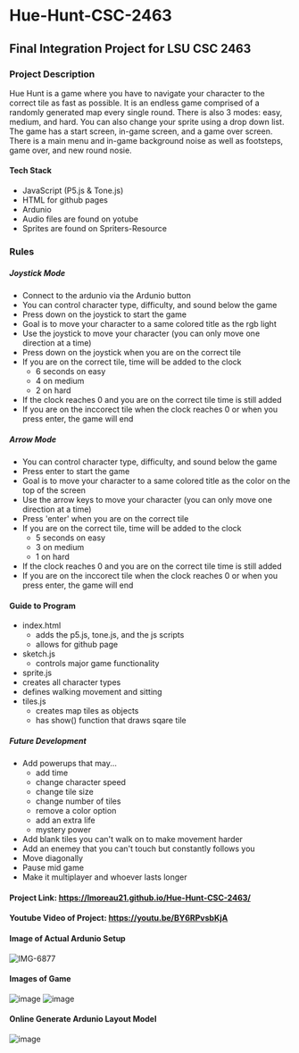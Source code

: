 # Hue-Hunt-CSC-2463
## Final Integration Project for LSU CSC 2463

### Project Description
Hue Hunt is a game where you have to navigate your character to the correct tile as fast as possible. It is an endless game comprised of a randomly generated map every single round. There is also 3 modes: easy, medium, and hard. You can also change your sprite using a drop down list. The game has a start screen, in-game screen, and a game over screen. There is a main menu and in-game background noise as well as footsteps, game over, and new round nosie.

#### Tech Stack
* JavaScript (P5.js & Tone.js)
* HTML for github pages
* Ardunio
* Audio files are found on yotube
* Sprites are found on Spriters-Resource

### Rules
##### Joystick Mode
* Connect to the ardunio via the Ardunio button
* You can control character type, difficulty, and sound below the game
* Press down on the joystick to start the game
* Goal is to move your character to a same colored title as the rgb light
* Use the joystick to move your character (you can only move one direction at a time)
* Press down on the joystick when you are on the correct tile
* If you are on the correct tile, time will be added to the clock
  * 6 seconds on easy
  * 4 on medium
  * 2 on hard
* If the clock reaches 0 and you are on the correct tile time is still added
* If you are on the inccorect tile when the clock reaches 0 or when you press enter, the game will end

##### Arrow Mode
* You can control character type, difficulty, and sound below the game
* Press enter to start the game
* Goal is to move your character to a same colored title as the color on the top of the screen
* Use the arrow keys to move your character (you can only move one direction at a time)
* Press 'enter' when you are on the correct tile
* If you are on the correct tile, time will be added to the clock
  * 5 seconds on easy
  * 3 on medium
  * 1 on hard
* If the clock reaches 0 and you are on the correct tile time is still added
* If you are on the inccorect tile when the clock reaches 0 or when you press enter, the game will end

#### Guide to Program
* index.html
  * adds the p5.js, tone.js, and the js scripts
  * allows for github page
* sketch.js
  * controls major game functionality
* sprite.js 
 * creates all character types
 * defines walking movement and sitting
* tiles.js
  * creates map tiles as objects
  * has show() function that draws sqare tile

##### Future Development
* Add powerups that may...
  * add time
  * change character speed
  * change tile size
  * change number of tiles
  * remove a color option
  * add an extra life
  * mystery power
* Add blank tiles you can't walk on to make movement harder
* Add an enemey that you can't touch but constantly follows you
* Move diagonally
* Pause mid game
* Make it multiplayer and whoever lasts longer

#### Project Link: https://lmoreau21.github.io/Hue-Hunt-CSC-2463/
#### Youtube Video of Project: https://youtu.be/BY6RPvsbKjA

#### Image of Actual Ardunio Setup
![IMG-6877](https://user-images.githubusercontent.com/61840342/236071054-3008d392-6351-4f37-9929-35253adfb7dc.jpg)

#### Images of Game
![image](https://user-images.githubusercontent.com/61840342/236069749-cdeefbcb-8749-4577-b5dc-9e92b77973d9.png)
![image](https://user-images.githubusercontent.com/61840342/236070623-3b8ce628-2402-4425-8a92-03972c7acaa8.png)

#### Online Generate Ardunio Layout Model
![image](https://user-images.githubusercontent.com/61840342/236049410-124d31fc-1fcd-49a9-8efd-f0e24bd8d298.png)
